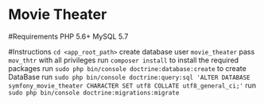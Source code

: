 Movie Theater
=============

#Requirements
        PHP 5.6+
        MySQL  5.7

#Instructions
        `cd <app_root_path>`
        create database user `movie_theater` pass `mov_thtr` with all privileges
        run `composer install` to install the required packages
        run `sudo php bin/console doctrine:database:create` to create DataBase
        run `sudo php bin/console doctrine:query:sql 'ALTER DATABASE symfony_movie_theater CHARACTER SET utf8 COLLATE utf8_general_ci;'`
        run `sudo php bin/console doctrine:migrations:migrate`